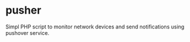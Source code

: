 # pusher
Simpl PHP script to monitor network devices and send notifications using pushover service.
